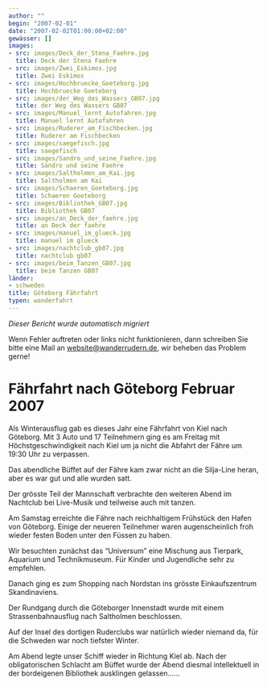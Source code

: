 ```yaml
---
author: ""
begin: "2007-02-01"
date: "2007-02-02T01:00:00+02:00"
gewässer: []
images:
- src: images/Deck_der_Stena_Faehre.jpg
  title: Deck der Stena Faehre
- src: images/Zwei_Eskimos.jpg
  title: Zwei Eskimos
- src: images/Hochbruecke_Goeteborg.jpg
  title: Hochbruecke Goeteborg
- src: images/der_Weg_des_Wassers_GB07.jpg
  title: der Weg des Wassers GB07
- src: images/Manuel_lernt_Autofahren.jpg
  title: Manuel lernt Autofahren
- src: images/Ruderer_am_Fischbecken.jpg
  title: Ruderer am Fischbecken
- src: images/saegefisch.jpg
  title: saegefisch
- src: images/Sandro_und_seine_Faehre.jpg
  title: Sandro und seine Faehre
- src: images/Saltholmen_am_Kai.jpg
  title: Saltholmen am Kai
- src: images/Schaeren_Goeteborg.jpg
  title: Schaeren Goeteborg
- src: images/Bibliothek_GB07.jpg
  title: Bibliothek GB07
- src: images/an_Deck_der_faehre.jpg
  title: an Deck der faehre
- src: images/manuel_im_glueck.jpg
  title: manuel im glueck
- src: images/nachtclub_gb07.jpg
  title: nachtclub gb07
- src: images/beim_Tanzen_GB07.jpg
  title: beim Tanzen GB07
länder:
- schweden
title: Göteborg Fährfahrt
typen: wanderfahrt
---
```



*Dieser Bericht wurde automatisch migriert*

Wenn Fehler auftreten oder links nicht funktionieren, dann schreiben Sie bitte eine Mail an website@wanderrudern.de, wir beheben das Problem gerne!



# Fährfahrt nach Göteborg Februar 2007


Als Winterausflug gab es dieses Jahr eine Fährfahrt von Kiel nach Göteborg. Mit 3 Auto und 17 Teilnehmern ging es am Freitag mit Höchstgeschwindigkeit nach Kiel um ja nicht die Abfahrt der Fähre um 19:30 Uhr zu verpassen.

Das abendliche Büffet auf der Fähre kam zwar nicht an die Silja-Line heran, aber es war gut und alle wurden satt.

Der grösste Teil der Mannschaft verbrachte den weiteren Abend im Nachtclub bei Live-Musik und teilweise auch mit tanzen.

Am Samstag erreichte die Fähre nach reichhaltigem Frühstück den Hafen von Göteborg. Einige der neueren Teilnehmer waren augenscheinlich froh wieder festen Boden unter den Füssen zu haben.

Wir besuchten zunächst das “Universum” eine Mischung aus Tierpark, Aquarium und Technikmuseum. Für Kinder und Jugendliche sehr zu empfehlen.

Danach ging es zum Shopping nach Nordstan ins grösste Einkaufszentrum Skandinaviens.

Der Rundgang durch die Göteborger Innenstadt wurde mit einem Strassenbahnausflug nach Saltholmen beschlossen.

Auf der Insel des dortigen Ruderclubs war natürlich wieder niemand da, für die Schweden war noch tiefster Winter.

Am Abend legte unser Schiff wieder in Richtung Kiel ab. Nach der obligatorischen Schlacht am Büffet wurde der Abend diesmal intellektuell in der bordeigenen Bibliothek ausklingen gelassen......
